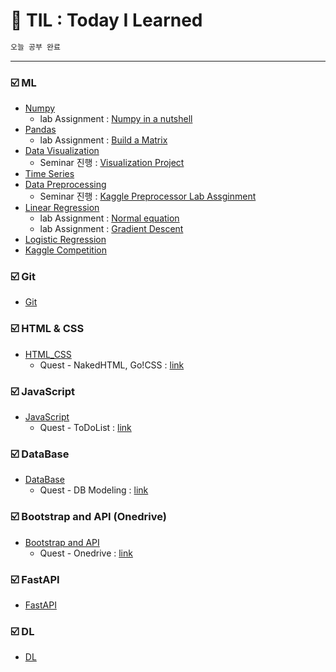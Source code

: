 # :scroll: TIL : Today I Learned
```bash
오늘 공부 완료
```

---
### :ballot_box_with_check: ML
- [Numpy](./ML/numpy)
    - lab Assignment : [Numpy in a nutshell](./ML/numpy/lab_assignment_numpy.ipynb)
- [Pandas](./ML/pandas)
    - lab Assignment : [Build a Matrix](./ML/pandas/lab_assignment_Build_a_Matrix)
- [Data Visualization](./ML/Data_Visualiztion)
    - Seminar 진행 : [Visualization Project](https://github.com/yongchoooon/Visualization_project)
- [Time Series](./ML/Time_Series)
- [Data Preprocessing](./ML/Data_Preprocessing)
    - Seminar 진행 : [Kaggle Preprocessor Lab Assginment](./ML/Data_Preprocessing/Kaggle_Preprocessor_lab_assignment)
- [Linear Regression](./ML/Linear_Regression)
    - lab Assignment : [Normal equation](./ML/Linear_Regression/lab_Normal_Equation)
    - lab Assignment : [Gradient Descent](./ML/Linear_Regression/lab_Gradient_Descent)
- [Logistic Regression](./ML/Logistic_Regression)
- [Kaggle Competition](./ML/Kaggle_Default_Prediction/)

### :ballot_box_with_check: Git
- [Git](./Git)  

### :ballot_box_with_check: HTML & CSS
- [HTML_CSS](./HTML_CSS) 
    - Quest - NakedHTML, Go!CSS : [link](./HTML_CSS/yongchoooon/)

### :ballot_box_with_check: JavaScript
- [JavaScript](./JavaScript)
    - Quest - ToDoList : [link](./JavaScript/yongchoooon/)

### :ballot_box_with_check: DataBase
- [DataBase](./DataBase)
    - Quest - DB Modeling : [link](./DataBase/yongchoooon/)

### :ballot_box_with_check: Bootstrap and API (Onedrive)
- [Bootstrap and API](./Bootstrap_and_API_Quest-Onedrive) 
    - Quest - Onedrive : [link](./Bootstrap_and_API_Quest-Onedrive/yongchoooon/)
    
### :ballot_box_with_check: FastAPI
- [FastAPI](./FastAPI) 

### :ballot_box_with_check: DL
- [DL](./DL) 
